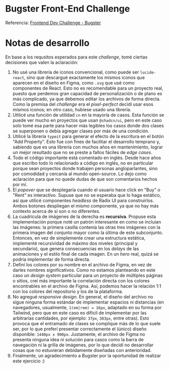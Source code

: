# Bugster Front-End Challenge

Referencia: [Frontend Dev Challenge - Bugster](https://hazel-allium-573.notion.site/Frontend-Dev-Challenge-Bugster-2242abea27a8805b9fddd807f5796c17)

# Notas de desarrollo

En base a los requsitos esperados para este _challenge_, tomé ciertas decisiones que valen la aclaración:

1. No usé una librería de iconos convencional, como puede ser `lucide-react`, sino que descargué exactamente los mismos iconos que aparecen en el diseño en Figma, como `.svg` que usé como componentes de React. Esto no es recomendable para un proyecto real, puesto que perdemos gran capacidad de personalización o de plano es más complicado, ya que debemos editar los archivos de forma directa. Como la premisa del _challenge_ era el _pixel-perfect_ decidí usar esos mismos iconos; en otro caso, hubiese usado una librería.
2. Utilicé una función de utilidad `cn` en la mayoría de casos. Esta función se puede ver mucho en proyectos que usan `@shadcn/ui`, pero en este caso solo tomé esa parte para hacer más legibles los casos donde dos clases se superponen o debía agregar clases por más de una condición.
3. Utilicé la librería `typeit` para generar el efecto de la escritura en el botón "Add Property". Esto fue con fines de facilitar el desarrollo temprano y, sabiendo que es una librería con muchos años en mantenimiento, lograr un mejor resultado que no se preste a fallos fáciles de _edge cases_.
4. Todo el código importante está comentado en inglés. Desde hace años que escribo todo lo relacionado a código en inglés, no en particular porque sean proyectos donde trabajen personas angloparlantes, sino por comodidad y cercanía al mundo open-source. Lo dejo como aclaración para que no quede dudas de que son comentarios hechos por mí.
5. El _popover_ que se desplegaría cuando el usuario hace click en "Buy" o "Rent" es interactivo. Supuse que no se esperaba que lo haga estático, así que utilicé componentes _headless_ de Radix UI para construirlos. Ambos botones despliegan el mismo componente, ya que no hay más contexto acerca de si son o no diferentes.
6. La cuadrícula de imágenes de la derecha es **recursiva**. Propuse esta implementación porque noté un patrón interesante en como se incluían las imágenes: la primera casilla contenía las otras tres imágenes con la primera imagen del conjunto mayor como la última de este subconjunto. Entonces, en vez de simplemente crear una estructura estática, implementé recursividad de máximo dos niveles (principal y secundario), que genera consecuencias en los _delays_ de las animaciones y el estilo final de cada imagen. En un _hero_ real, quizá se podría implementar de forma directa.
7. Definí los colores por su nombre en el archivo de Figma, en vez de darles nombres significativos. Como no estamos planteando en este caso un _design system_ particular para un proyecto de múltiples páginas o sitios, creí más importante la correlación directa con los colores encontrables en el archivo de Figma. Así, podemos hacer la relación 1:1 con los colores del repositorio y los de la plataforma.
8. No agregué _responsive design_. En general, el diseño del archivo no sigue ninguna forma estándar de implementar espacios ni distancias (en navegadores, usualmente, `1(em|rem) = 16px`, adaptado en su forma por Tailwind, pero que en este caso es dificil de implementar por las arbitrarias cantidades, por ejemplo: `37px`, `383px`, entre otras). Esto provoca que el entramado de clases se complique más de lo que suele ser, por lo que preferí presentar correctamente el (único) diseño disponible: `1440px x 900px`. Justamente, el archivo de Figma no presenta ninguna idea ni solución para casos como la barra de navegación ni la grilla de imágenes, por lo que decidí no desarrollar cosas que no estuvieran debidamente diseñadas con anterioridad.
9. Finalmente, un agradecimiento a Bugster por la oportunidad de realizar este ejercicio :)
